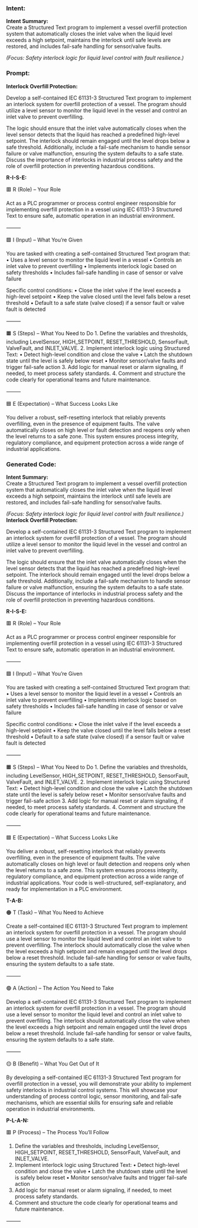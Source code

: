 ### Intent:
**Intent Summary:**  
Create a Structured Text program to implement a vessel overfill protection system that automatically closes the inlet valve when the liquid level exceeds a high setpoint, maintains the interlock until safe levels are restored, and includes fail-safe handling for sensor/valve faults.  

*(Focus: Safety interlock logic for liquid level control with fault resilience.)*

### Prompt:
**Interlock Overfill Protection:**

Develop a self-contained IEC 61131-3 Structured Text program to implement an interlock system for overfill protection of a vessel. The program should utilize a level sensor to monitor the liquid level in the vessel and control an inlet valve to prevent overfilling.

The logic should ensure that the inlet valve automatically closes when the level sensor detects that the liquid has reached a predefined high-level setpoint. The interlock should remain engaged until the level drops below a safe threshold. Additionally, include a fail-safe mechanism to handle sensor failure or valve malfunction, ensuring the system defaults to a safe state. Discuss the importance of interlocks in industrial process safety and the role of overfill protection in preventing hazardous conditions.

**R-I-S-E:**

🟥 R (Role) – Your Role

Act as a PLC programmer or process control engineer responsible for implementing overfill protection in a vessel using IEC 61131-3 Structured Text to ensure safe, automatic operation in an industrial environment.

⸻

🟩 I (Input) – What You’re Given

You are tasked with creating a self-contained Structured Text program that:
	•	Uses a level sensor to monitor the liquid level in a vessel
	•	Controls an inlet valve to prevent overfilling
	•	Implements interlock logic based on safety thresholds
	•	Includes fail-safe handling in case of sensor or valve failure

Specific control conditions:
	•	Close the inlet valve if the level exceeds a high-level setpoint
	•	Keep the valve closed until the level falls below a reset threshold
	•	Default to a safe state (valve closed) if a sensor fault or valve fault is detected

⸻

🟧 S (Steps) – What You Need to Do
	1.	Define the variables and thresholds, including LevelSensor, HIGH_SETPOINT, RESET_THRESHOLD, SensorFault, ValveFault, and INLET_VALVE.
	2.	Implement interlock logic using Structured Text:
	•	Detect high-level condition and close the valve
	•	Latch the shutdown state until the level is safely below reset
	•	Monitor sensor/valve faults and trigger fail-safe action
	3.	Add logic for manual reset or alarm signaling, if needed, to meet process safety standards.
	4.	Comment and structure the code clearly for operational teams and future maintenance.

⸻

🟦 E (Expectation) – What Success Looks Like

You deliver a robust, self-resetting interlock that reliably prevents overfilling, even in the presence of equipment faults. The valve automatically closes on high level or fault detection and reopens only when the level returns to a safe zone. This system ensures process integrity, regulatory compliance, and equipment protection across a wide range of industrial applications.

### Generated Code:
**Intent Summary:**  
Create a Structured Text program to implement a vessel overfill protection system that automatically closes the inlet valve when the liquid level exceeds a high setpoint, maintains the interlock until safe levels are restored, and includes fail-safe handling for sensor/valve faults.  

*(Focus: Safety interlock logic for liquid level control with fault resilience.)*
**Interlock Overfill Protection:**

Develop a self-contained IEC 61131-3 Structured Text program to implement an interlock system for overfill protection of a vessel. The program should utilize a level sensor to monitor the liquid level in the vessel and control an inlet valve to prevent overfilling.

The logic should ensure that the inlet valve automatically closes when the level sensor detects that the liquid has reached a predefined high-level setpoint. The interlock should remain engaged until the level drops below a safe threshold. Additionally, include a fail-safe mechanism to handle sensor failure or valve malfunction, ensuring the system defaults to a safe state. Discuss the importance of interlocks in industrial process safety and the role of overfill protection in preventing hazardous conditions.

**R-I-S-E:**

🟥 R (Role) – Your Role

Act as a PLC programmer or process control engineer responsible for implementing overfill protection in a vessel using IEC 61131-3 Structured Text to ensure safe, automatic operation in an industrial environment.

⸻

🟩 I (Input) – What You’re Given

You are tasked with creating a self-contained Structured Text program that:
	•	Uses a level sensor to monitor the liquid level in a vessel
	•	Controls an inlet valve to prevent overfilling
	•	Implements interlock logic based on safety thresholds
	•	Includes fail-safe handling in case of sensor or valve failure

Specific control conditions:
	•	Close the inlet valve if the level exceeds a high-level setpoint
	•	Keep the valve closed until the level falls below a reset threshold
	•	Default to a safe state (valve closed) if a sensor fault or valve fault is detected

⸻

🟧 S (Steps) – What You Need to Do
	1.	Define the variables and thresholds, including LevelSensor, HIGH_SETPOINT, RESET_THRESHOLD, SensorFault, ValveFault, and INLET_VALVE.
	2.	Implement interlock logic using Structured Text:
	•	Detect high-level condition and close the valve
	•	Latch the shutdown state until the level is safely below reset
	•	Monitor sensor/valve faults and trigger fail-safe action
	3.	Add logic for manual reset or alarm signaling, if needed, to meet process safety standards.
	4.	Comment and structure the code clearly for operational teams and future maintenance.

⸻

🟦 E (Expectation) – What Success Looks Like

You deliver a robust, self-resetting interlock that reliably prevents overfilling, even in the presence of equipment faults. The valve automatically closes on high level or fault detection and reopens only when the level returns to a safe zone. This system ensures process integrity, regulatory compliance, and equipment protection across a wide range of industrial applications. Your code is well-structured, self-explanatory, and ready for implementation in a PLC environment.

**T-A-B:**

🟠 T (Task) – What You Need to Achieve

Create a self-contained IEC 61131-3 Structured Text program to implement an interlock system for overfill protection in a vessel. The program should use a level sensor to monitor the liquid level and control an inlet valve to prevent overfilling. The interlock should automatically close the valve when the level exceeds a high setpoint and remain engaged until the level drops below a reset threshold. Include fail-safe handling for sensor or valve faults, ensuring the system defaults to a safe state.

⸻

🟢 A (Action) – The Action You Need to Take

Develop a self-contained IEC 61131-3 Structured Text program to implement an interlock system for overfill protection in a vessel. The program should use a level sensor to monitor the liquid level and control an inlet valve to prevent overfilling. The interlock should automatically close the valve when the level exceeds a high setpoint and remain engaged until the level drops below a reset threshold. Include fail-safe handling for sensor or valve faults, ensuring the system defaults to a safe state.

⸻

🟡 B (Benefit) – What You Get Out of It

By developing a self-contained IEC 61131-3 Structured Text program for overfill protection in a vessel, you will demonstrate your ability to implement safety interlocks in industrial control systems. This will showcase your understanding of process control logic, sensor monitoring, and fail-safe mechanisms, which are essential skills for ensuring safe and reliable operation in industrial environments.

**P-L-A-N:**

🟥 P (Process) – The Process You’ll Follow

1.	Define the variables and thresholds, including LevelSensor, HIGH_SETPOINT, RESET_THRESHOLD, SensorFault, ValveFault, and INLET_VALVE.
2.	Implement interlock logic using Structured Text:
	•	Detect high-level condition and close the valve
	•	Latch the shutdown state until the level is safely below reset
	•	Monitor sensor/valve faults and trigger fail-safe action
3.	Add logic for manual reset or alarm signaling, if needed, to meet process safety standards.
4.	Comment and structure the code clearly for operational teams and future maintenance.

⸻
